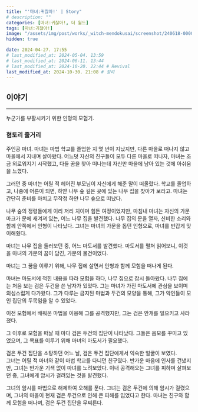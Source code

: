```yaml
---
title: "'마녀:귀찮아!' | Story"
# description: ""
categories: [마녀:귀찮아!, 더 월드]
tags: [마녀:귀찮아!]
image: "/assets/img/post/works/_witch-mendokusai/screenshot/240618-000000.png"
hidden: true

date: 2024-04-27. 17:55
# last_modified_at: 2024-05-04. 13:59
# last_modified_at: 2024-06-11. 13:44
# last_modified_at: 2024-10-20. 22:44 # Revival
last_modified_at: 2024-10-30. 21:08 # 정리
---
```


## 이야기

---

누군가를 부활시키기 위한 인형의 모험기.  

### 혐토리 줄거리

주인공 마녀. 마녀는 마법 학교를 졸업한 지 몇 년이 지났지만, 다른 마을로 떠나지 않고 마을에서 지내며 살아왔다. 어느덧 자신의 친구들이 모두 다른 마을로 떠나자, 마녀는 조금 외로워지기 시작했고, 다들 꿈을 찾아 떠나는데 자신만 마을에 남아 있는 것에 아쉬움을 느꼈다.  

그러던 중 마녀는 어릴 적 헤어진 부모님이 자신에게 해준 말이 떠올랐다. 학교를 졸업하고, 나중에 어른이 되면, 하얀 나무 숲 깊은 곳에 있는 나무 집을 찾아가 보라고. 마녀는 간단히 준비를 마치고 무작정 하얀 나무 숲으로 떠났다.  

나무 숲의 정령들에게 이리 저리 치이며 힘든 여정이었지만, 마침내 마녀는 자신의 가문 마크가 문에 새겨져 있는, 어느 나무 집을 발견했다. 나무 집의 문을 열자, 신비한 소리와 함께 안쪽에서 인형이 나타났다. 그녀는 마녀의 가문을 돕던 인형으로, 마녀를 반갑게 맞이해줬다.  

마녀는 나무 집을 둘러보던 중, 어느 마도서를 발견했다. 마도서를 펼쳐 읽어보니, 이것을 마녀의 가문의 꿈이 담긴, 가문의 물건이었다.  

마녀는 그 꿈을 이루기 위해, 나무 집에 살면서 인형과 함께 모험을 떠나게 된다.  

마녀는 마도서에 적힌 내용을 따라 모험을 하다, 나무 집으로 잠시 돌아왔다. 나무 집에는 처음 보는 검은 두건을 쓴 남자가 있었다. 그는 마녀가 가진 마도서에 관심을 보이며 의심스럽게 다가왔다. 그가 다루는 금지된 마법과 두건의 모양을 통해, 그가 악인들이 모인 집단의 두목임을 알 수 있었다.  

이전 모험에서 배워온 마법을 이용해 그를 공격했지만, 그는 검은 안개를 일으키고 사라졌다.  

그 이후로 모험을 떠날 때 마다 검은 두건의 집단이 나타났다. 그들은 음모를 꾸미고 있었으며, 그 목표를 이루기 위해 마녀의 마도서가 필요했다.  

검은 두건 집단을 소탕하던 어느 날, 검은 두건 집단에게서 익숙한 얼굴이 보였다.  
그녀는 어릴 적 마녀와 같이 마법 학교를 다니던 친구였다. 반가운 마음에 인사를 건냈지만, 그녀는 반가운 기색 없이 마녀를 노려보았다. 이내 공격해오는 그녀를 피하며 살펴보던 중, 그녀에게 암시가 걸려있는 것을 발견했다.  

그녀의 암시를 마법으로 해제하여 오해를 푼다. 그녀는 검은 두건에 의해 암시가 걸렸으며, 그녀의 마을이 현재 검은 두건으로 인해 큰 피해를 입었다고 한다. 마녀는 친구와 함께 모험을 떠나며, 검은 두건 집단을 무찌른다.  

